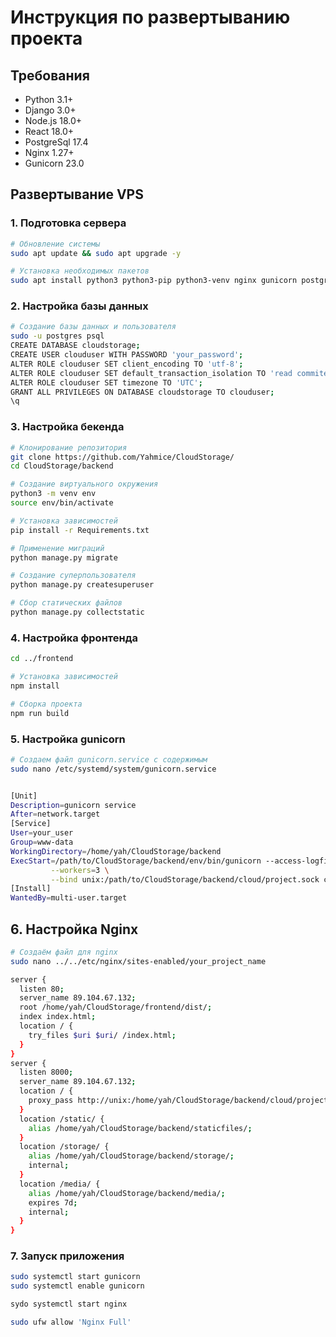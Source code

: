 # Инструкция по развертыванию проекта 

## Требования
- Python 3.1+
- Django 3.0+
- Node.js 18.0+
- React 18.0+
- PostgreSql 17.4
- Nginx 1.27+
- Gunicorn 23.0

## Развертывание VPS

### 1. Подготовка сервера
```bash
# Обновление системы
sudo apt update && sudo apt upgrade -y

# Установка необходимых пакетов
sudo apt install python3 python3-pip python3-venv nginx gunicorn postgresq postgresql-contrib -y
```

### 2. Настройка базы данных
```bash
# Создание базы данных и пользователя
sudo -u postgres psql
CREATE DATABASE cloudstorage;
CREATE USER clouduser WITH PASSWORD 'your_password';
ALTER ROLE clouduser SET client_encoding TO 'utf-8';
ALTER ROLE clouduser SET default_transaction_isolation TO 'read commited';
ALTER ROLE clouduser SET timezone TO 'UTC';
GRANT ALL PRIVILEGES ON DATABASE cloudstorage TO clouduser;
\q
```

### 3. Настройка бекенда
```bash
# Клонирование репозитория
git clone https://github.com/Yahmice/CloudStorage/
cd CloudStorage/backend

# Создание виртуального окружения
python3 -m venv env
source env/bin/activate

# Установка зависимостей
pip install -r Requirements.txt

# Применение миграций
python manage.py migrate

# Создание суперпользователя
python manage.py createsuperuser

# Сбор статических файлов
python manage.py collectstatic
```

### 4. Настройка фронтенда
```bash
cd ../frontend

# Установка зависимостей
npm install

# Сборка проекта
npm run build
```
### 5. Настройка gunicorn
```bash
# Создаем файл gunicorn.service с содержимым
sudo nano /etc/systemd/system/gunicorn.service


[Unit]
Description=gunicorn service
After=network.target
[Service]
User=your_user
Group=www-data
WorkingDirectory=/home/yah/CloudStorage/backend
ExecStart=/path/to/CloudStorage/backend/env/bin/gunicorn --access-logfile -\
         --workers=3 \
         --bind unix:/path/to/CloudStorage/backend/cloud/project.sock cloud.wsgi:application
[Install]
WantedBy=multi-user.target
```

## 6. Настройка Nginx
```bash
# Создаём файл для nginx
sudo nano ../../etc/nginx/sites-enabled/your_project_name

server {
  listen 80;
  server_name 89.104.67.132;
  root /home/yah/CloudStorage/frontend/dist/;
  index index.html;
  location / {
    try_files $uri $uri/ /index.html;
  }
}
server {
  listen 8000;
  server_name 89.104.67.132;
  location / {
    proxy_pass http://unix:/home/yah/CloudStorage/backend/cloud/project.sock;
  }
  location /static/ {
    alias /home/yah/CloudStorage/backend/staticfiles/;
  }
  location /storage/ {
    alias /home/yah/CloudStorage/backend/storage/;
    internal;
  }
  location /media/ {
    alias /home/yah/CloudStorage/backend/media/;
    expires 7d;
    internal;
  }
}
```


### 7. Запуск приложения
```bash
sudo systemctl start gunicorn
sudo systemctl enable gunicorn

sydo systemctl start nginx

sudo ufw allow 'Nginx Full'
```










